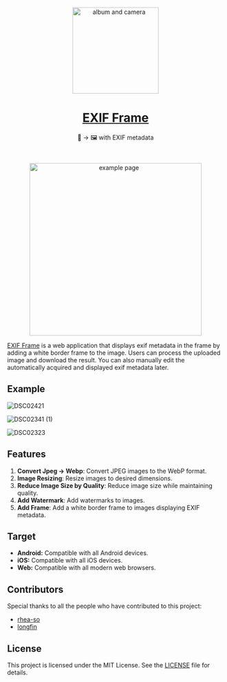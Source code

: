 <br/>
<p align="center">
  <img src="https://github.com/yurucam/exif-frame/assets/25793226/b9de5dc3-344a-4a3f-8cfb-ed4c82404cea" alt="album and camera" width=200px />
<p/>
<h1 align="center"><a href="https://exif-frame.yuru.cam">EXIF Frame</a></h1>
<p align="center">📸 → 🖼️ with EXIF metadata<p/>
<br/>

<p align="center">
<img src="https://github.com/yurucam/exif-frame/assets/25793226/8ad37cf8-6eb6-4c81-8611-5696e7c12a2b" alt="example page" width=400px />
<p/>
  
[EXIF Frame](https://exif-frame.yuru.cam) is a web application that displays exif metadata in the frame by adding a white border frame to the image. Users can process the uploaded image and download the result. You can also manually edit the automatically acquired and displayed exif metadata later.

## Example

![DSC02421](https://github.com/yurucam/exif-frame/assets/25793226/1f1860d9-a5ab-4a5e-a324-8d1d13a4371a)

![DSC02341 (1)](https://github.com/yurucam/exif-frame/assets/25793226/e37b0bb7-19ec-456d-89ae-9eb2170a75d4)

![DSC02323](https://github.com/yurucam/exif-frame/assets/25793226/0995ba89-4c71-4aa1-a87d-5ac010632e6e)

## Features

1. **Convert Jpeg → Webp**: Convert JPEG images to the WebP format.
2. **Image Resizing**: Resize images to desired dimensions.
3. **Reduce Image Size by Quality**: Reduce image size while maintaining quality.
4. **Add Watermark**: Add watermarks to images.
5. **Add Frame**: Add a white border frame to images displaying EXIF metadata.

## Target

- **Android:** Compatible with all Android devices.
- **iOS:** Compatible with all iOS devices.
- **Web:** Compatible with all modern web browsers.

## Contributors

Special thanks to all the people who have contributed to this project:

- [rhea-so](https://github.com/rhea-so)
- [longfin](https://github.com/longfin)

## License

This project is licensed under the MIT License. See the [LICENSE](LICENSE) file for details.
